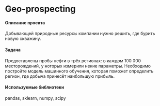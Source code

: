 # Geo-prospecting

#### Описание проекта
Добывающей природные ресурсы компании нужно решить, где бурить новую скважину.

#### Задача
Предоставлены пробы нефти в трёх регионах: в каждом 100 000 месторождений, у ноторых измерили некие параметры. Необходимо постройте модель машинного обучения, которая поможет определить регион, где добыча принесёт наибольшую прибыль.

#### Используемые библиотеки
pandas, sklearn, numpy, scipy 
